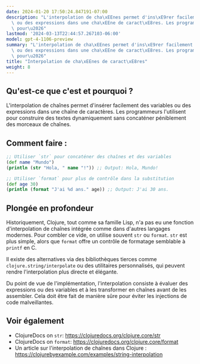 ```yaml
---
date: 2024-01-20 17:50:24.847191-07:00
description: "L'interpolation de cha\xEEnes permet d'ins\xE9rer facilement des variables\
  \ ou des expressions dans une cha\xEEne de caract\xE8res. Les programmeurs l'utilisent\
  \ pour\u2026"
lastmod: '2024-03-13T22:44:57.267103-06:00'
model: gpt-4-1106-preview
summary: "L'interpolation de cha\xEEnes permet d'ins\xE9rer facilement des variables\
  \ ou des expressions dans une cha\xEEne de caract\xE8res. Les programmeurs l'utilisent\
  \ pour\u2026"
title: "Interpolation de cha\xEEnes de caract\xE8res"
weight: 8
---
```


## Qu'est-ce que c'est et pourquoi ?

L'interpolation de chaînes permet d'insérer facilement des variables ou des expressions dans une chaîne de caractères. Les programmeurs l'utilisent pour construire des textes dynamiquement sans concaténer péniblement des morceaux de chaînes.

## Comment faire :

```Clojure
;; Utiliser `str` pour concaténer des chaînes et des variables
(def name "Mundo")
(println (str "Hola, " name "!")) ;; Output: Hola, Mundo!

;; Utiliser `format` pour plus de contrôle dans la substitution
(def age 30)
(println (format "J'ai %d ans." age)) ;; Output: J'ai 30 ans.
```

## Plongée en profondeur

Historiquement, Clojure, tout comme sa famille Lisp, n'a pas eu une fonction d'interpolation de chaînes intégrée comme dans d'autres langages modernes. Pour combler ce vide, on utilise souvent `str` ou `format`. `str` est plus simple, alors que `format` offre un contrôle de formatage semblable à `printf` en C.

Il existe des alternatives via des bibliothèques tierces comme `clojure.string/interpolate` ou des utilitaires personnalisés, qui peuvent rendre l'interpolation plus directe et élégante.

Du point de vue de l'implémentation, l'interpolation consiste à évaluer des expressions ou des variables et à les transformer en chaînes avant de les assembler. Cela doit être fait de manière sûre pour éviter les injections de code malveillantes.

## Voir également

- ClojureDocs on `str`: https://clojuredocs.org/clojure.core/str
- ClojureDocs on `format`: https://clojuredocs.org/clojure.core/format
- Un article sur l'interpolation de chaînes dans Clojure : https://clojurebyexample.com/examples/string-interpolation
